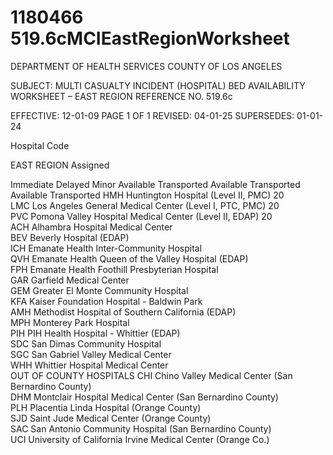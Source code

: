 # 1180466 519.6cMCIEastRegionWorksheet

DEPARTMENT OF HEALTH SERVICES 
COUNTY OF LOS ANGELES 
 
SUBJECT: MULTI CASUALTY INCIDENT (HOSPITAL) 
BED AVAILABILITY WORKSHEET – EAST REGION REFERENCE NO. 519.6c 
 
EFFECTIVE: 12-01-09 PAGE 1 OF 1 
REVISED: 04-01-25 
SUPERSEDES: 01-01-24 
 
Hospital 
Code
 
EAST REGION 
Assigned
 
Immediate Delayed Minor 
Available Transported Available Transported Available Transported 
HMH Huntington Hospital (Level II, PMC) 20       
LMC Los Angeles General Medical Center (Level I, PTC, PMC) 20       
PVC Pomona Valley Hospital Medical Center (Level II, EDAP) 20       
ACH Alhambra Hospital Medical Center        
BEV Beverly Hospital (EDAP)        
ICH Emanate Health Inter-Community Hospital        
QVH Emanate Health Queen of the Valley Hospital (EDAP)        
FPH Emanate Health Foothill Presbyterian Hospital        
GAR Garfield Medical Center        
GEM Greater El Monte Community Hospital        
KFA Kaiser Foundation Hospital - Baldwin Park        
AMH Methodist Hospital of Southern California (EDAP)        
MPH Monterey Park Hospital        
PIH PIH Health Hospital - Whittier (EDAP)        
SDC San Dimas Community Hospital        
SGC San Gabriel Valley Medical Center        
WHH Whittier Hospital Medical Center        
OUT OF COUNTY HOSPITALS 
CHI Chino Valley Medical Center (San Bernardino County)        
DHM Montclair Hospital Medical Center (San Bernardino County)        
PLH Placentia Linda Hospital (Orange County)        
SJD Saint Jude Medical Center (Orange County)        
SAC San Antonio Community Hospital (San Bernardino County)        
UCI University of California Irvine Medical Center (Orange Co.)
